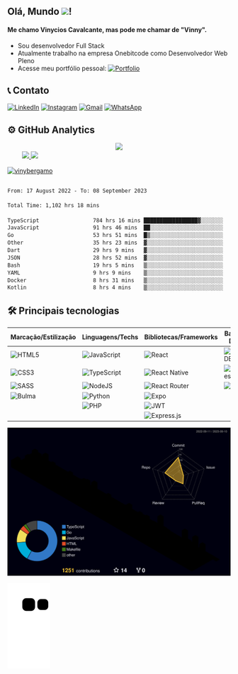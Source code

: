 
## Olá, Mundo <img width="30" src="https://raw.githubusercontent.com/kaueMarques/kaueMarques/master/hi.gif">!

#### Me chamo Vinycios Cavalcante, mas pode me chamar de "Vinny".

* Sou desenvolvedor Full Stack
* Atualmente trabalho na empresa Onebitcode como Desenvolvedor Web Pleno
* Acesse meu portfólio pessoal: [![Portfolio](https://img.shields.io/badge/Portfolio-%23000000.svg?style=for-the-badge&logo=firefox&logoColor=#FF7139)](https://vinybergamo.netlify.app)

## 📞 Contato

[![LinkedIn](https://img.shields.io/badge/LinkedIn-0077B5?style=for-the-badge&logo=linkedin&logoColor=white)](https://www.linkedin.com/in/vinybergamo/)
[![Instagram](https://img.shields.io/badge/Instagram-E4405F?style=for-the-badge&logo=instagram&logoColor=white)](https://www.instagram.com/vinnyomaestro/)
[![Gmail](https://img.shields.io/badge/Gmail-D14836?style=for-the-badge&logo=gmail&logoColor=white)](mailto:vinybergamo@gmail.com)
[![WhatsApp](https://img.shields.io/badge/WhatsApp-25D366?style=for-the-badge&logo=whatsapp&logoColor=white)](https://api.whatsapp.com/send?phone=5521969790621)

## ⚙️ GitHub Analytics

<div align="center" style="display: flex; flex-direction: column; align-item:center; justify-content: center;">
    <a href="https://u8views.com/github/vinybergamo"><img src="https://u8views.com/api/v1/github/profiles/109054862/views/day-week-month-total-count.svg"></a>
    <div align ="center" style="display: flex;">
        <a href="https://github.com/vinybergamo">
        <img height="160em" src="https://github-readme-stats.vercel.app/api?username=vinybergamo&show_icons=true&theme=algolia&include_all_commits=true&count_private=true"/>
        <img height="160em" src="https://github-readme-stats.vercel.app/api/top-langs/?username=vinybergamo&layout=compact&langs_count=7&theme=algolia"/>
        <p><img align="center" src="https://github-readme-streak-stats.herokuapp.com/?user=vinybergamo&theme=algolia" alt="vinybergamo" /></p>
    </div>
</div>
<!--START_SECTION:waka-->

```txt
From: 17 August 2022 - To: 08 September 2023

Total Time: 1,102 hrs 18 mins

TypeScript                 784 hrs 16 mins █████████████████▓░░░░░░░   71.15 %
JavaScript                 91 hrs 46 mins  ██░░░░░░░░░░░░░░░░░░░░░░░   08.33 %
Go                         53 hrs 51 mins  █▒░░░░░░░░░░░░░░░░░░░░░░░   04.89 %
Other                      35 hrs 23 mins  ▓░░░░░░░░░░░░░░░░░░░░░░░░   03.21 %
Dart                       29 hrs 9 mins   ▓░░░░░░░░░░░░░░░░░░░░░░░░   02.65 %
JSON                       28 hrs 52 mins  ▓░░░░░░░░░░░░░░░░░░░░░░░░   02.62 %
Bash                       19 hrs 5 mins   ▒░░░░░░░░░░░░░░░░░░░░░░░░   01.73 %
YAML                       9 hrs 9 mins    ▒░░░░░░░░░░░░░░░░░░░░░░░░   00.83 %
Docker                     8 hrs 31 mins   ▒░░░░░░░░░░░░░░░░░░░░░░░░   00.77 %
Kotlin                     8 hrs 4 mins    ▒░░░░░░░░░░░░░░░░░░░░░░░░   00.73 %
```

<!--END_SECTION:waka-->
    
## 🛠 Principais tecnologias

| Marcação/Estilização | Linguagens/Techs | Bibliotecas/Frameworks | Banco de Dados | ORM's/ODM's | Outras Ferramentas |
|---|---|---|---|---|---|
| ![HTML5](https://img.shields.io/badge/html5-%23E34F26.svg?style=for-the-badge&logo=html5&logoColor=white) | ![JavaScript](https://img.shields.io/badge/javascript-%23323330.svg?style=for-the-badge&logo=javascript&logoColor=%23F7DF1E) | ![React](https://img.shields.io/badge/react-%2320232a.svg?style=for-the-badge&logo=react&logoColor=%2361DAFB) | ![MongoDB](https://img.shields.io/badge/MongoDB-%234ea94b.svg?style=for-the-badge&logo=mongodb&logoColor=white) | ![Mongoose](https://img.shields.io/badge/Mongoose-%234ea94b.svg?style=for-the-badge&logo=mongodb&logoColor=white) | ![Vite](https://img.shields.io/badge/vite-%23646CFF.svg?style=for-the-badge&logo=vite&logoColor=white) |
| ![CSS3](https://img.shields.io/badge/css3-%231572B6.svg?style=for-the-badge&logo=css3&logoColor=white) | ![TypeScript](https://img.shields.io/badge/typescript-%23007ACC.svg?style=for-the-badge&logo=typescript&logoColor=white) | ![React Native](https://img.shields.io/badge/react_native-%2320232a.svg?style=for-the-badge&logo=react&logoColor=%2361DAFB) | ![Postgres](https://img.shields.io/badge/postgres-%23316192.svg?style=for-the-badge&logo=postgresql&logoColor=white) | ![Sequelize](https://img.shields.io/badge/Sequelize-52B0E7?style=for-the-badge&logo=Sequelize&logoColor=white) | ![Yarn](https://img.shields.io/badge/yarn-%232C8EBB.svg?style=for-the-badge&logo=yarn&logoColor=white) |
| ![SASS](https://img.shields.io/badge/SASS-hotpink.svg?style=for-the-badge&logo=SASS&logoColor=white) | ![NodeJS](https://img.shields.io/badge/node.js-6DA55F?style=for-the-badge&logo=node.js&logoColor=white) | ![React Router](https://img.shields.io/badge/React_Router-CA4245?style=for-the-badge&logo=react-router&logoColor=white) | ![MySQL](https://img.shields.io/badge/mysql-%2300f.svg?style=for-the-badge&logo=mysql&logoColor=white) | ![Prisma](https://img.shields.io/badge/Prisma-3982CE?style=for-the-badge&logo=Prisma&logoColor=white) | ![NPM](https://img.shields.io/badge/NPM-%23000000.svg?style=for-the-badge&logo=npm&logoColor=white) |
| ![Bulma](https://img.shields.io/badge/bulma-00D0B1?style=for-the-badge&logo=bulma&logoColor=white) | ![Python](https://img.shields.io/badge/python-3670A0?style=for-the-badge&logo=python&logoColor=ffdd54) | ![Expo](https://img.shields.io/badge/expo-1C1E24?style=for-the-badge&logo=expo&logoColor=#D04A37) |  |  |  |
|  | ![PHP](https://img.shields.io/badge/php-%23777BB4.svg?style=for-the-badge&logo=php&logoColor=white) | ![JWT](https://img.shields.io/badge/JWT-black?style=for-the-badge&logo=JSON%20web%20tokens) |  |  |  |
|  |  | ![Express.js](https://img.shields.io/badge/express.js-%23404d59.svg?style=for-the-badge&logo=express&logoColor=%2361DAFB) |  |  |  |
    
![](./profile-3d-contrib/profile-night-rainbow.svg)

![GitHub Snake dark](https://github.com/vinybergamo/vinybergamo/blob/output/github-contribution-grid-snake.svg)
